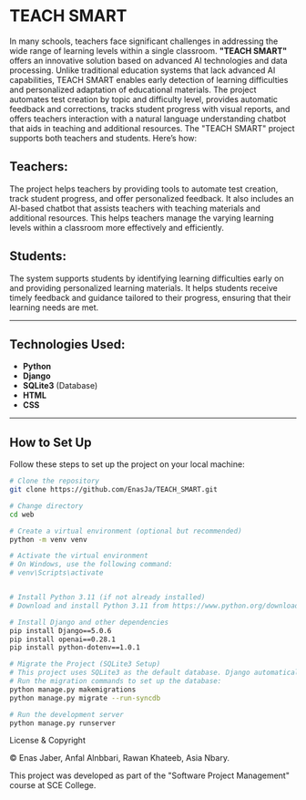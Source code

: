# TEACH SMART

In many schools, teachers face significant challenges in addressing the wide range of learning levels within a single classroom. **"TEACH SMART"** offers an innovative solution based on advanced AI technologies and data processing. Unlike traditional education systems that lack advanced AI capabilities, TEACH SMART enables early detection of learning difficulties and personalized adaptation of educational materials. The project automates test creation by topic and difficulty level, provides automatic feedback and corrections, tracks student progress with visual reports, and offers teachers interaction with a natural language understanding chatbot that aids in teaching and additional resources. The "TEACH SMART" project supports both teachers and students. Here’s how:

## Teachers:
The project helps teachers by providing tools to automate test creation, track student progress, and offer personalized feedback. It also includes an AI-based chatbot that assists teachers with teaching materials and additional resources. This helps teachers manage the varying learning levels within a classroom more effectively and efficiently.

## Students:
The system supports students by identifying learning difficulties early on and providing personalized learning materials. It helps students receive timely feedback and guidance tailored to their progress, ensuring that their learning needs are met.

---

## Technologies Used:
- **Python**
- **Django**
- **SQLite3** (Database)
- **HTML**
- **CSS**

---
##
## How to Set Up

Follow these steps to set up the project on your local machine:

```bash
# Clone the repository
git clone https://github.com/EnasJa/TEACH_SMART.git

# Change directory
cd web

# Create a virtual environment (optional but recommended)
python -m venv venv

# Activate the virtual environment
# On Windows, use the following command:
# venv\Scripts\activate


# Install Python 3.11 (if not already installed)
# Download and install Python 3.11 from https://www.python.org/downloads/

# Install Django and other dependencies
pip install Django==5.0.6
pip install openai==0.28.1
pip install python-dotenv==1.0.1

# Migrate the Project (SQLite3 Setup)
# This project uses SQLite3 as the default database. Django automatically sets up SQLite3 for local development.
# Run the migration commands to set up the database:
python manage.py makemigrations
python manage.py migrate --run-syncdb

# Run the development server
python manage.py runserver
```
License & Copyright

© Enas Jaber, Anfal Alnbbari, Rawan Khateeb, Asia Nbary.

This project was developed as part of the "Software Project Management" course at SCE College.
